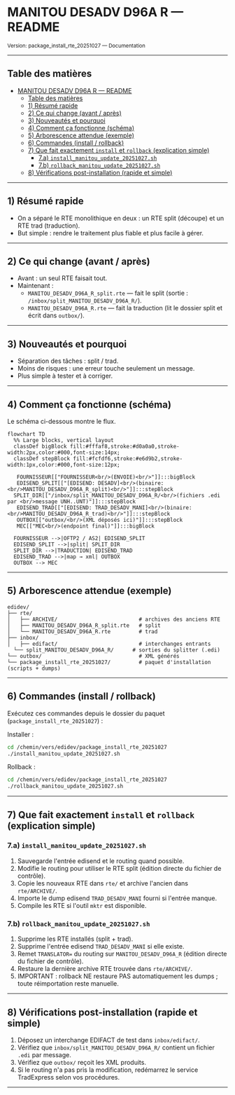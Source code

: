 # MANITOU DESADV D96A R — README

<small>Version: package_install_rte_20251027 — Documentation</small>

---

## Table des matières

- [MANITOU DESADV D96A R — README](#manitou-desadv-d96a-r--readme)
  - [Table des matières](#table-des-matières)
  - [1) Résumé rapide](#1-résumé-rapide)
  - [2) Ce qui change (avant / après)](#2-ce-qui-change-avant--après)
  - [3) Nouveautés et pourquoi](#3-nouveautés-et-pourquoi)
  - [4) Comment ça fonctionne (schéma)](#4-comment-ça-fonctionne-schéma)
  - [5) Arborescence attendue (exemple)](#5-arborescence-attendue-exemple)
  - [6) Commandes (install / rollback)](#6-commandes-install--rollback)
  - [7) Que fait exactement `install` et `rollback` (explication simple)](#7-que-fait-exactement-install-et-rollback-explication-simple)
    - [7.a) `install_manitou_update_20251027.sh`](#7a-install_manitou_update_20251027sh)
    - [7.b) `rollback_manitou_update_20251027.sh`](#7b-rollback_manitou_update_20251027sh)
  - [8) Vérifications post-installation (rapide et simple)](#8-vérifications-post-installation-rapide-et-simple)
  

---

## 1) Résumé rapide

- On a séparé le RTE monolithique en deux : un RTE split (découpe) et un RTE trad (traduction).
- But simple : rendre le traitement plus fiable et plus facile à gérer.

---

## 2) Ce qui change (avant / après)

- Avant : un seul RTE faisait tout.
- Maintenant :
  - `MANITOU_DESADV_D96A_R_split.rte` — fait le split (sortie : `/inbox/split_MANITOU_DESADV_D96A_R/`).
  - `MANITOU_DESADV_D96A_R.rte` — fait la traduction (lit le dossier split et écrit dans `outbox/`).

---

## 3) Nouveautés et pourquoi

- Séparation des tâches : split / trad.
- Moins de risques : une erreur touche seulement un message.
- Plus simple à tester et à corriger.

---

## 4) Comment ça fonctionne (schéma)

Le schéma ci-dessous montre le flux.

<a id="4-comment-ca-fonctionne-schema"></a>

```mermaid
flowchart TD
  %% Large blocks, vertical layout
  classDef bigBlock fill:#fffaf8,stroke:#d0a0a0,stroke-width:2px,color:#000,font-size:14px;
  classDef stepBlock fill:#fcfdf6,stroke:#e6d9b2,stroke-width:1px,color:#000,font-size:12px;

   FOURNISSEUR[["FOURNISSEUR<br/>(ENVOIE)<br/>"]]:::bigBlock
   EDISEND_SPLIT[["[EDISEND: DESADV]<br/>(binaire: <br/>MANITOU_DESADV_D96A_R_split)<br/>"]]:::stepBlock
  SPLIT_DIR[["/inbox/split_MANITOU_DESADV_D96A_R/<br/>(fichiers .edi par <br/>message UNH..UNT)"]]:::stepBlock
   EDISEND_TRAD[["[EDISEND: TRAD_DESADV_MANI]<br/>(binaire: <br/>MANITOU_DESADV_D96A_R_trad)<br/>"]]:::stepBlock
   OUTBOX[["outbox/<br/>(XML déposés ici)"]]:::stepBlock
   MEC[["MEC<br/>(endpoint final)"]]:::bigBlock

  FOURNISSEUR -->|OFTP2 / AS2| EDISEND_SPLIT
  EDISEND_SPLIT -->|split| SPLIT_DIR
  SPLIT_DIR -->|TRADUCTION| EDISEND_TRAD
  EDISEND_TRAD -->|map → xml| OUTBOX
  OUTBOX --> MEC
```

---

## 5) Arborescence attendue (exemple)

```
edidev/
├── rte/
│   ├── ARCHIVE/                          # archives des anciens RTE
│   ├── MANITOU_DESADV_D96A_R_split.rte   # split
│   └── MANITOU_DESADV_D96A_R.rte         # trad
├── inbox/
│   ├── edifact/                          # interchanges entrants
  └── split_MANITOU_DESADV_D96A_R/      # sorties du splitter (.edi)
└── outbox/                               # XML générés
└── package_install_rte_20251027/         # paquet d'installation (scripts + dumps)
```

---

## 6) Commandes (install / rollback)

Exécutez ces commandes depuis le dossier du paquet (`package_install_rte_20251027`) :

Installer :

```bash
cd /chemin/vers/edidev/package_install_rte_20251027
./install_manitou_update_20251027.sh
```

Rollback :

```bash
cd /chemin/vers/edidev/package_install_rte_20251027
./rollback_manitou_update_20251027.sh
```

---

## 7) Que fait exactement `install` et `rollback` (explication simple)

### 7.a) `install_manitou_update_20251027.sh`

1. Sauvegarde l'entrée edisend et le routing quand possible.
2. Modifie le routing pour utiliser le RTE split (édition directe du fichier de contrôle).
3. Copie les nouveaux RTE dans `rte/` et archive l'ancien dans `rte/ARCHIVE/`.
4. Importe le dump edisend `TRAD_DESADV_MANI` fourni si l'entrée manque.
5. Compile les RTE si l'outil `mktr` est disponible.

### 7.b) `rollback_manitou_update_20251027.sh`

1. Supprime les RTE installés (split + trad).
2. Supprime l'entrée edisend `TRAD_DESADV_MANI` si elle existe.
3. Remet `TRANSLATOR=` du routing sur `MANITOU_DESADV_D96A_R` (édition directe du fichier de contrôle).
4. Restaure la dernière archive RTE trouvée dans `rte/ARCHIVE/`.
5. IMPORTANT : rollback NE restaure PAS automatiquement les dumps ; toute réimportation reste manuelle.

---

## 8) Vérifications post-installation (rapide et simple)

1. Déposez un interchange EDIFACT de test dans `inbox/edifact/`.
2. Vérifiez que `inbox/split_MANITOU_DESADV_D96A_R/` contient un fichier `.edi` par message.
3. Vérifiez que `outbox/` reçoit les XML produits.
4. Si le routing n'a pas pris la modification, redémarrez le service TradExpress selon vos procédures.

---
